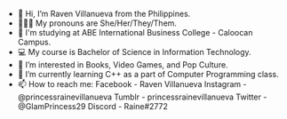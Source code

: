 - 👋 Hi, I’m Raven Villanueva from the Philippines.
- 💁🏻‍♀️ My pronouns are She/Her/They/Them. 
- 🏫 I'm studying at ABE International Business College - Caloocan Campus.
- 💻 My course is Bachelor of Science in Information Technology.
- 👀 I’m interested in Books, Video Games, and Pop Culture.
- 🌱 I’m currently learning C++ as a part of Computer Programming class.
- 📫 How to reach me:
      Facebook - Raven Villanueva
      Instagram - @princessrainevillanueva
      Tumblr - princessrainevillanueva
      Twitter - @GlamPrincess29
      Discord - Raine#2772
